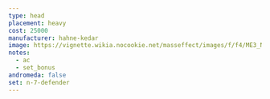 ```yaml
---
type: head
placement: heavy
cost: 25000
manufacturer: hahne-kedar
image: https://vignette.wikia.nocookie.net/masseffect/images/f/f4/ME3_N7_Defender_Armor.png/revision/latest?cb=20120314194601
notes:
  - ac
  - set_bonus
andromeda: false
set: n-7-defender
---
```


